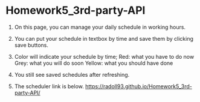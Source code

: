 # Homework5_3rd-party-API

<Scheduler>

1. On this page, you can manage your daily schedule in working hours.

2. You can put your schedule in textbox by time and save them by clicking save buttons.

3. Color will indicate your schedule by time; 
    Red: what you have to do now
    Grey: what you will do soon
    Yellow: what you should have done

4. You still see saved schedules after refreshing.

5. The scheduler link is below.
https://radoll93.github.io/Homework5_3rd-party-API/


